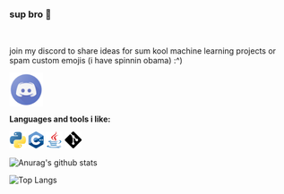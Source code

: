 ### sup bro 👋

<!--
**samas69420/samas69420** is a ✨ _special_ ✨ repository because its `README.md` (this file) appears on your GitHub profile.

Here are some ideas to get you started:

- 🔭 I’m currently working on ...
- 🌱 I’m currently learning ...
- 👯 I’m looking to collaborate on ...
- 🤔 I’m looking for help with ...
- 💬 Ask me about ...
- 📫 How to reach me: ...
- 😄 Pronouns: ...
- ⚡ Fun fact: ...
-->

<br/>

join my discord to share ideas for sum kool machine learning projects or spam custom emojis (i have spinnin obama) :^)

<a href="https://discord.gg/xpfbp3dh">
  <img align="center" alt="join my discord" width="60px" src="/robe/discord.png" />
</a>

<br/>

**Languages and tools i like:**  

<code><img height="30" src="/robe/python.png"></code>
<code><img height="30" src="/robe/cpp.png"></code>
<code><img height="30" src="/robe/java.png"></code>
<code><img height="30" src="/robe/git.png"></code>


![Anurag's github stats](https://github-readme-stats.vercel.app/api?username=samas69420&show_icons=true&count_private=true&theme=tokyonight)
<!-- per il coso gradient
![Anurag's github stats](https://github-readme-stats.vercel.app/api?username=samas69420&bg_color=30,e96443,904e95&title_color=fff&text_color=fff)
-->


![Top Langs](https://github-readme-stats.vercel.app/api/top-langs/?username=samas69420&langs_count=4&theme=tokyonight&layout=compact)
<!-- quello che stava prima che forse è un po' buggato
[![Top Langs](https://github-readme-stats.vercel.app/api/top-langs/?username=samas69420&theme=tokyonight&layout=compact)](https://github.com/anuraghazra/github-readme-stats)
-->
